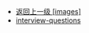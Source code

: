 - [返回上一级 [images]](面试/面试文章摘要/JavaGuide/java/concurrent/images/)
- [interview-questions](面试/面试文章摘要/JavaGuide/java/concurrent/images/interview-questions/)
